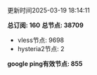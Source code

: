 更新时间2025-03-19 18:14:11

**总订阅: 160**
**总节点: 38709**
- vless节点: 9698
- hysteria2节点: 2

**google ping有效节点: 855**
